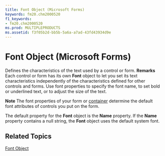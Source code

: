 ```yaml
---
title: Font Object (Microsoft Forms)
keywords: fm20.chm2000520
f1_keywords:
- fm20.chm2000520
ms.prod: MULTIPLEPRODUCTS
ms.assetid: f3f05b2d-bb5b-5a6a-a7ad-43fd43934d9e
---
```



# Font Object (Microsoft Forms)



Defines the characteristics of the text used by a control or form.
 **Remarks**
Each control or form has its own  **Font** object to let you set its text characteristics independently of the characteristics defined for other controls and forms. Use font properties to specify the font name, to set bold or underlined text, or to adjust the size of the text.

 **Note**  The font properties of your form or [container](vbe-glossary.md) determine the default font attributes of controls you put on the form.

The default property for the  **Font** object is the **Name** property. If the **Name** property contains a null string, the **Font** object uses the default system font.

## Related Topics

[Font Object](http://msdn.microsoft.com/library/b62f1922-e104-4632-9e6a-fb602f3fe336%28Office.15%29.aspx)


